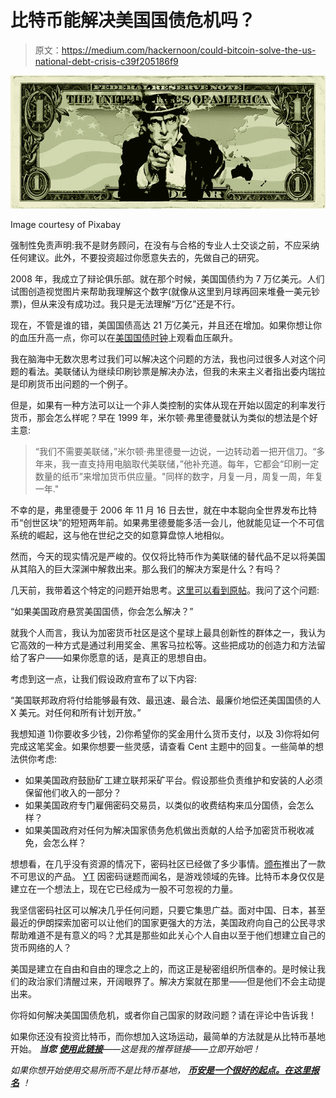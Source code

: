 # 比特币能解决美国国债危机吗？

> 原文：<https://medium.com/hackernoon/could-bitcoin-solve-the-us-national-debt-crisis-c39f205186f9>

![](img/66854018088aa3b726bcc07990fb5a86.png)

Image courtesy of Pixabay

强制性免责声明:我不是财务顾问，在没有与合格的专业人士交谈之前，不应采纳任何建议。此外，不要投资超过你愿意失去的，先做自己的研究。

2008 年，我成立了辩论俱乐部。就在那个时候，美国国债约为 7 万亿美元。人们试图创造视觉图片来帮助我理解这个数字(就像从这里到月球再回来堆叠一美元钞票)，但从来没有成功过。我只是无法理解“万亿”还是不行。

现在，不管是谁的错，美国国债高达 21 万亿美元，并且还在增加。如果你想让你的血压升高一点，你可以在[美国国债时钟](http://www.usdebtclock.org/)上观看血压飙升。

我在脑海中无数次思考过我们可以解决这个问题的方法，我也问过很多人对这个问题的看法。美联储认为继续印刷钞票是解决办法，但我的未来主义者指出委内瑞拉是印刷货币出问题的一个例子。

但是，如果有一种方法可以让一个非人类控制的实体从现在开始以固定的利率发行货币，那会怎么样呢？早在 1999 年，米尔顿·弗里德曼就认为类似的想法是个好主意:

> “我们不需要美联储，”米尔顿·弗里德曼一边说，一边转动着一把开信刀。“多年来，我一直支持用电脑取代美联储，”他补充道。每年，它都会“印刷一定数量的纸币”来增加货币供应量。"同样的数字，月复一月，周复一周，年复一年."

不幸的是，弗里德曼于 2006 年 11 月 16 日去世，就在中本聪向全世界发布比特币“创世区块”的短短两年前。如果弗里德曼能多活一会儿，他就能见证一个不可信系统的崛起，这与他在世纪之交的如意算盘惊人地相似。

然而，今天的现实情况是严峻的。仅仅将比特币作为美联储的替代品不足以将美国从其陷入的巨大深渊中解救出来。那么我们的解决方案是什么？有吗？

几天前，我带着这个特定的问题开始思考。[这里可以看到原帖](https://beta.cent.co/+1nxkai)。我问了这个问题:

“如果美国政府悬赏美国国债，你会怎么解决？”

就我个人而言，我认为加密货币社区是这个星球上最具创新性的群体之一，我认为它高效的一种方式是通过利用奖金、黑客马拉松等。这些把成功的创造力和方法留给了客户——如果你愿意的话，是真正的思想自由。

考虑到这一点，让我们假设政府宣布了以下内容:

“美国联邦政府将付给能够最有效、最迅速、最合法、最廉价地偿还美国国债的人 X 美元。对任何和所有计划开放。”

我想知道 1)你要收多少钱，2)你希望你的奖金用什么货币支付，以及 3)你将如何完成这笔奖金。如果你想要一些灵感，请查看 Cent 主题中的回复。一些简单的想法供你考虑:

*   如果美国政府鼓励矿工建立联邦采矿平台。假设那些负责维护和安装的人必须保留他们收入的一部分？
*   如果美国政府专门雇佣密码交易员，以类似的收费结构来瓜分国债，会怎么样？
*   如果美国政府对任何为解决国家债务危机做出贡献的人给予加密货币税收减免，会怎么样？

想想看，在几乎没有资源的情况下，密码社区已经做了多少事情。[颁布](https://medium.com/u/98027bccde8a?source=post_page-----c39f205186f9--------------------------------)推出了一款不可思议的产品。 [YT](https://medium.com/u/7590d0ca7b2?source=post_page-----c39f205186f9--------------------------------) 因密码谜题而闻名，是游戏领域的先锋。比特币本身仅仅是建立在一个想法上，现在它已经成为一股不可忽视的力量。

我坚信密码社区可以解决几乎任何问题，只要它集思广益。面对中国、日本，甚至最近的伊朗探索加密可以让他们的国家更强大的方法，美国政府向自己的公民寻求帮助难道不是有意义的吗？尤其是那些如此关心个人自由以至于他们想建立自己的货币网络的人？

美国是建立在自由和自由的理念之上的，而这正是秘密组织所信奉的。是时候让我们的政治家们清醒过来，开阔眼界了。解决方案就在那里——但是他们不会主动提出来。

你将如何解决美国国债危机，或者你自己国家的财政问题？请在评论中告诉我！

如果你还没有投资比特币，而你想加入这场运动，最简单的方法就是从比特币基地开始。 ***当您*** [***使用此链接***](https://www.coinbase.com/join/589a032d2c1f1600ed8731e2)*——这是我的推荐链接——立即开始吧！*

*如果你想开始使用交易所而不是比特币基地，* [***币安是一个很好的起点。在这里报名***](https://www.binance.com/?ref=10273605) *！*